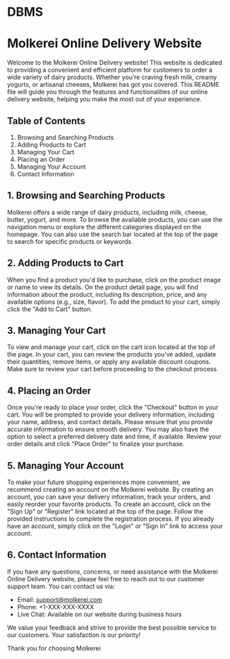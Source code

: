 # DBMS
# Molkerei Online Delivery Website

Welcome to the Molkerei Online Delivery website! This website is dedicated to providing a convenient and efficient platform for customers to order a wide variety of dairy products. Whether you're craving fresh milk, creamy yogurts, or artisanal cheeses, Molkerei has got you covered. This README file will guide you through the features and functionalities of our online delivery website, helping you make the most out of your experience.

## Table of Contents

1. Browsing and Searching Products
2. Adding Products to Cart
3. Managing Your Cart
4. Placing an Order
5. Managing Your Account
6. Contact Information


## 1. Browsing and Searching Products

Molkerei offers a wide range of dairy products, including milk, cheese, butter, yogurt, and more. To browse the available products, you can use the navigation menu or explore the different categories displayed on the homepage. You can also use the search bar located at the top of the page to search for specific products or keywords.

## 2. Adding Products to Cart

When you find a product you'd like to purchase, click on the product image or name to view its details. On the product detail page, you will find information about the product, including its description, price, and any available options (e.g., size, flavor). To add the product to your cart, simply click the "Add to Cart" button.

## 3. Managing Your Cart

To view and manage your cart, click on the cart icon located at the top of the page. In your cart, you can review the products you've added, update their quantities, remove items, or apply any available discount coupons. Make sure to review your cart before proceeding to the checkout process.

## 4. Placing an Order

Once you're ready to place your order, click the "Checkout" button in your cart. You will be prompted to provide your delivery information, including your name, address, and contact details. Please ensure that you provide accurate information to ensure smooth delivery. You may also have the option to select a preferred delivery date and time, if available. Review your order details and click "Place Order" to finalize your purchase.

## 5. Managing Your Account

To make your future shopping experiences more convenient, we recommend creating an account on the Molkerei website. By creating an account, you can save your delivery information, track your orders, and easily reorder your favorite products. To create an account, click on the "Sign Up" or "Register" link located at the top of the page. Follow the provided instructions to complete the registration process. If you already have an account, simply click on the "Login" or "Sign In" link to access your account.

## 6. Contact Information

If you have any questions, concerns, or need assistance with the Molkerei Online Delivery website, please feel free to reach out to our customer support team. You can contact us via:

- Email: support@molkerei.com
- Phone: +1-XXX-XXX-XXXX
- Live Chat: Available on our website during business hours

We value your feedback and strive to provide the best possible service to our customers. Your satisfaction is our priority!

Thank you for choosing Molkerei
